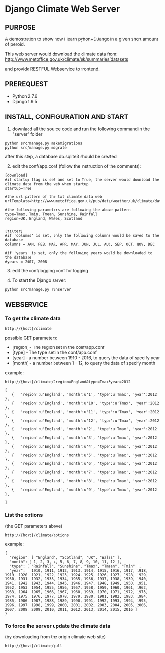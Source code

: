 # Django Climate Web Server

## PURPOSE
A demostration to show how I learn pyhon+DJango in a given short amount of peroid.

This web server would download the climate data from:
http://www.metoffice.gov.uk/climate/uk/summaries/datasets

and provide RESTFUL Webservice to frontend.

## PREREQUEST
- Python 2.7.6
- Django 1.9.5

## INSTALL, CONFIGURATION AND START
1. downlaod all the source code and run the following command in the "server" folder
```
python src/manage.py makemigrations
python src/manage.py migrate
```
after this step, a database db.sqlite3 should be created

2. edit the conf/app.conf (follow the instruction of the comments):
```
[download]
#if startup flag is set and set to True, the server would download the climate data from the web when startup
startup=True

#the url pattern of the txt climate data web
urlTemplate=http://www.metoffice.gov.uk/pub/data/weather/uk/climate/datasets/{type}/date/{region}.txt

#the following parameters are following the above pattern
type=Tmax, Tmin, Tmean, Sunshine, Rainfall
region=UK, England, Wales, Scotland


[filter]
#if 'columns' is set, only the following columns would be saved to the database
columns = JAN, FEB, MAR, APR, MAY, JUN, JUL, AUG, SEP, OCT, NOV, DEC

#if 'years' is set, only the following years would be downloaded to the database
#years = 2007, 2008
```

3. edit the conf/logging.conf for logging

4. To start the Django server:
```
python src/manage.py runserver
```

## WEBSERVICE
### To get the climate data
```
http://{host}/climate
```
possible GET parameters:
- [region] - The region set in the conf/app.conf
- [type] - The type set in the conf/app.conf
- [year] - a number between 1910 - 2016, to query the data of specify year
- [month] - a number between 1 - 12, to query the data of specify month

example:
```
http://{host}/climate/?region=England&type=Tmax&year=2012
```
```
[  
   {   'region':u'England', 'month':u'1', 'type':u'Tmax', 'year':2012 },
   {   'region':u'England', 'month':u'10', 'type':u'Tmax', 'year':2012 },
   {   'region':u'England', 'month':u'11', 'type':u'Tmax', 'year':2012 },
   {   'region':u'England', 'month':u'12', 'type':u'Tmax', 'year':2012 },
   {   'region':u'England', 'month':u'2', 'type':u'Tmax', 'year':2012 },
   {   'region':u'England', 'month':u'3', 'type':u'Tmax', 'year':2012 },
   {   'region':u'England', 'month':u'4', 'type':u'Tmax', 'year':2012 },
   {   'region':u'England', 'month':u'5', 'type':u'Tmax', 'year':2012 },
   {   'region':u'England', 'month':u'6', 'type':u'Tmax', 'year':2012 },
   {   'region':u'England', 'month':u'7', 'type':u'Tmax', 'year':2012 },
   {   'region':u'England', 'month':u'8', 'type':u'Tmax', 'year':2012 },
   {   'region':u'England', 'month':u'9', 'type':u'Tmax', 'year':2012 },

]
```

### List the options
(the GET parameters above)
```
http://{host}/climate/options
```
example:
```
{
  "region": [ "England", "Scotland", "UK", "Wales" ],
  "month": [ 1, 2, 3, 4, 5, 6, 7, 8, 9, 10, 11, 12 ],
  "type": [ "Rainfall", "Sunshine", "Tmax", "Tmean", "Tmin" ],
  "year": [ 1910, 1911, 1912, 1913, 1914, 1915, 1916, 1917, 1918, 1919, 1920, 1921, 1922, 1923, 1924, 1925, 1926, 1927, 1928, 1929, 1930, 1931, 1932, 1933, 1934, 1935, 1936, 1937, 1938, 1939, 1940, 1941, 1942, 1943, 1944, 1945, 1946, 1947, 1948, 1949, 1950, 1951, 1952, 1953, 1954, 1955, 1956, 1957, 1958, 1959, 1960, 1961, 1962, 1963, 1964, 1965, 1966, 1967, 1968, 1969, 1970, 1971, 1972, 1973, 1974, 1975, 1976, 1977, 1978, 1979, 1980, 1981, 1982, 1983, 1984, 1985, 1986, 1987, 1988, 1989, 1990, 1991, 1992, 1993, 1994, 1995, 1996, 1997, 1998, 1999, 2000, 2001, 2002, 2003, 2004, 2005, 2006, 2007, 2008, 2009, 2010, 2011, 2012, 2013, 2014, 2015, 2016 ] 
}
```

### To force the server update the climate data 
(by downloading from the origin climate web site)
```
http://{host}/climate/pull
```

